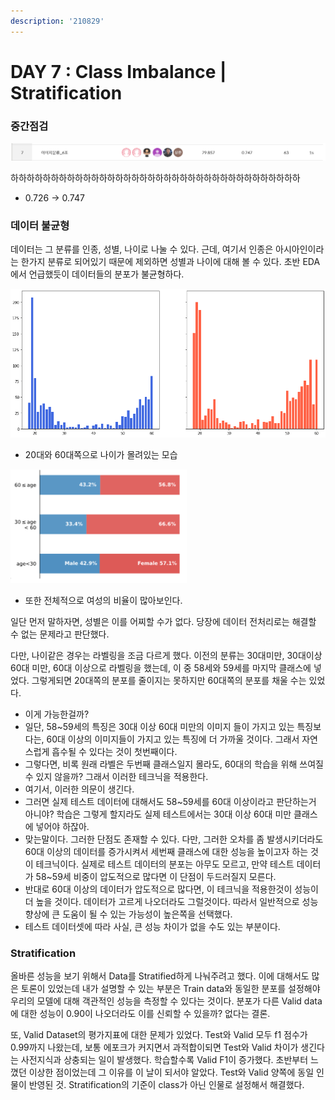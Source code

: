 ```yaml
---
description: '210829'
---
```


# DAY 7 : Class Imbalance \| Stratification

### 중간점검

![](../../../.gitbook/assets/image%20%281024%29.png)

하하하하하하하하하하하하하하하하하하하하하하하하하하하하하하하하하하하하

* 0.726 -&gt; 0.747



### 데이터 불균형

데이터는 그 분류를 인종, 성별, 나이로 나눌 수 있다. 근데, 여기서 인종은 아시아인이라는 한가지 분류로 되어있기 때문에 제외하면 성별과 나이에 대해 볼 수 있다. 초반 EDA에서 언급했듯이 데이터들의 분포가 불균형하다.

![](../../../.gitbook/assets/image%20%281122%29.png)

* 20대와 60대쪽으로 나이가 몰려있는 모습

![](../../../.gitbook/assets/image%20%281120%29.png)

* 또한 전체적으로 여성의 비율이 많아보인다.

일단 먼저 말하자면, 성별은 이를 어찌할 수가 없다. 당장에 데이터 전처리로는 해결할 수 없는 문제라고 판단했다.

다만, 나이같은 경우는 라벨링을 조금 다르게 했다. 이전의 분류는 30대미만, 30대이상 60대 미만, 60대 이상으로 라벨링을 했는데, 이 중 58세와 59세를 마지막 클래스에 넣었다. 그렇게되면 20대쪽의 분포를 줄이지는 못하지만 60대쪽의 분포를 채울 수는 있었다.

* 이게 가능한걸까?
* 일단, 58~59세의 특징은 30대 이상 60대 미만의 이미지 들이 가지고 있는 특징보다는, 60대 이상의 이미지들이 가지고 있는 특징에 더 가까울 것이다. 그래서 자연스럽게 흡수될 수 있다는 것이 첫번째이다.
* 그렇다면, 비록 원래 라벨은 두번째 클래스일지 몰라도, 60대의 학습을 위해 쓰여질 수 있지 않을까? 그래서 이러한 테크닉을 적용한다.
* 여기서, 이러한 의문이 생긴다.
* 그러면 실제 테스트 데이터에 대해서도 58~59세를 60대 이상이라고 판단하는거 아니야? 학습은 그렇게 할지라도 실제 테스트에서는 30대 이상 60대 미만 클래스에 넣어야 하잖아.
* 맞는말이다. 그러한 단점도 존재할 수 있다. 다만, 그러한 오차를 좀 발생시키더라도 60대 이상의 데이터를 증가시켜서 세번째 클래스에 대한 성능을 높이고자 하는 것이 테크닉이다. 실제로 테스트 데이터의 분포는 아무도 모르고, 만약 테스트 데이터가 58~59세 비중이 압도적으로 많다면 이 단점이 두드러질지 모른다.
* 반대로 60대 이상의 데이터가 압도적으로 많다면, 이 테크닉을 적용한것이 성능이 더 높을 것이다. 데이터가 고르게 나오더라도 그럴것이다. 따라서 일반적으로 성능 향상에 큰 도움이 될 수 있는 가능성이 높은쪽을 선택했다.
* 테스트 데이터셋에 따라 사실, 큰 성능 차이가 없을 수도 있는 부분이다.



### Stratification

올바른 성능을 보기 위해서 Data를 Stratified하게 나눠주려고 했다. 이에 대해서도 많은 토론이 있었는데 내가 설명할 수 있는 부분은 Train data와 동일한 분포를 설정해야 우리의 모델에 대해 객관적인 성능을 측정할 수 있다는 것이다. 분포가 다른 Valid data에 대한 성능이 0.90이 나오더라도 이를 신뢰할 수 있을까? 없다는 결론.

또, Valid Dataset의 평가지표에 대한 문제가 있었다. Test와 Valid 모두 f1 점수가 0.99까지 나왔는데, 보통 에포크가 커지면서 과적합이되면 Test와 Valid 차이가 생긴다는 사전지식과 상충되는 일이 발생했다. 학습할수록 Valid F1이 증가했다. 초반부터 느꼈던 이상한 점이었는데 그 이유를 이 날이 되서야 알았다. Test와 Valid 양쪽에 동일 인물이 반영된 것. Stratification의 기준이 class가 아닌 인물로 설정해서 해결했다.





